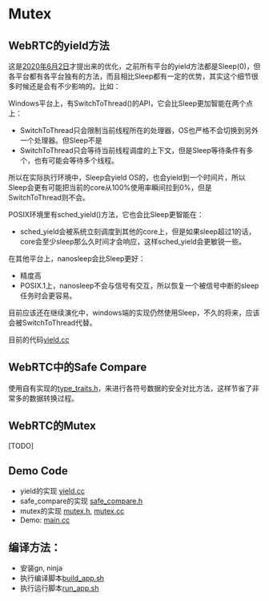# Mutex

## WebRTC的yield方法

这是[2020年6月2日](https://bugs.chromium.org/p/webrtc/issues/detail?id=11634)才提出来的优化，之前所有平台的yield方法都是Sleep(0)，但各平台都有各平台独有的方法，而且相比Sleep都有一定的优势，其实这个细节很多时候还是会有不少影响的。比如：

Windows平台上，有SwitchToThread()的API，它会比Sleep更加智能在两个点上：

  * SwitchToThread只会限制当前线程所在的处理器，OS也严格不会切换到另外一个处理器。但Sleep不是
  * SwitchToThread只会等待当前线程调度的上下文，但是Sleep等待条件有多个，也有可能会等待多个线程。

所以在实际执行环境中，Sleep会yield OS的，也会yield到一个时间片，所以Sleep会更有可能把当前的core从100%使用率瞬间拉到0%，但是SwitchToThread则不会。

POSIX环境里有sched_yield()方法，它也会比Sleep更智能在：

* sched_yield会被系统立刻调度到其他的core上，但是如果sleep超过1的话，core会至少sleep那么久时间才会响应，这样sched_yield会更敏锐一些。

在其他平台上，nanosleep会比Sleep更好：

* 精度高
* POSIX.1上，nanosleep不会与信号有交互，所以恢复一个被信号中断的sleep任务时会更容易。

目前应该还在继续演化中，windows端的实现仍然使用Sleep，不久的将来，应该会被SwitchToThread代替。

目前的代码[yield.cc](rtc_base/synchronization/yield.cc)

## WebRTC中的Safe Compare

使用自有实现的[type_traits.h](rtc_base/type_traits.h)，来进行各符号数据的安全对比方法，这样节省了非常多的数据转换过程。

## WebRTC的Mutex

[TODO]

## Demo Code

* yield的实现 [yield.cc](rtc_base/synchronization/yield.cc)
* safe_compare的实现 [safe_compare.h](rtc_base/numerics/safe_compare.h)
* mutex的实现 [mutex.h](rtc_base/synchronization/mutex.h), [mutex.cc](rtc_base/synchronization/mutex.cc)
* Demo: [main.cc](app/main.cc)

## 编译方法：

* 安装gn, ninja
* 执行编译脚本[build_app.sh](build_app.sh)
* 执行运行脚本[run_app.sh](run_app.sh)

